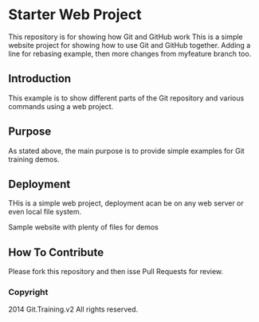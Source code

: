 # Starter Web Project

This repository is for showing how Git and GitHub work
This is a simple website project for showing how to use Git and GitHub together.
Adding a line for rebasing example, then more changes from myfeature branch too.

## Introduction
This example is to show different parts of the Git repository and various commands using a web project.
## Purpose
As stated above, the main purpose is to provide simple examples for Git training demos.

## Deployment
THis is a simple web project, deployment acan be on any web server or even local file system.

Sample website with plenty of files for demos

## How To Contribute

Please fork this repository and then isse Pull Requests for review.

### Copyright

2014 Git.Training.v2 All rights reserved.